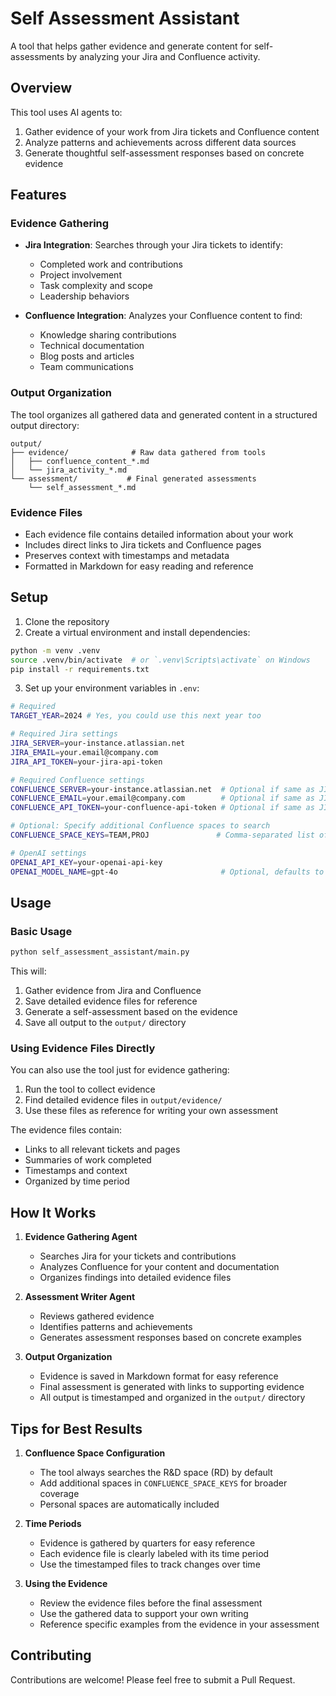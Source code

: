 # Self Assessment Assistant

A tool that helps gather evidence and generate content for self-assessments by analyzing your Jira and Confluence activity.

## Overview

This tool uses AI agents to:
1. Gather evidence of your work from Jira tickets and Confluence content
2. Analyze patterns and achievements across different data sources
3. Generate thoughtful self-assessment responses based on concrete evidence

## Features

### Evidence Gathering
- **Jira Integration**: Searches through your Jira tickets to identify:
  - Completed work and contributions
  - Project involvement
  - Task complexity and scope
  - Leadership behaviors

- **Confluence Integration**: Analyzes your Confluence content to find:
  - Knowledge sharing contributions
  - Technical documentation
  - Blog posts and articles
  - Team communications

### Output Organization
The tool organizes all gathered data and generated content in a structured output directory:
```
output/
├── evidence/              # Raw data gathered from tools
│   ├── confluence_content_*.md
│   └── jira_activity_*.md
└── assessment/           # Final generated assessments
    └── self_assessment_*.md
```

### Evidence Files
- Each evidence file contains detailed information about your work
- Includes direct links to Jira tickets and Confluence pages
- Preserves context with timestamps and metadata
- Formatted in Markdown for easy reading and reference

## Setup

1. Clone the repository
2. Create a virtual environment and install dependencies:
```bash
python -m venv .venv
source .venv/bin/activate  # or `.venv\Scripts\activate` on Windows
pip install -r requirements.txt
```

3. Set up your environment variables in `.env`:
```bash
# Required
TARGET_YEAR=2024 # Yes, you could use this next year too

# Required Jira settings
JIRA_SERVER=your-instance.atlassian.net
JIRA_EMAIL=your.email@company.com
JIRA_API_TOKEN=your-jira-api-token

# Required Confluence settings
CONFLUENCE_SERVER=your-instance.atlassian.net  # Optional if same as JIRA_SERVER
CONFLUENCE_EMAIL=your.email@company.com        # Optional if same as JIRA_EMAIL
CONFLUENCE_API_TOKEN=your-confluence-api-token # Optional if same as JIRA_API_TOKEN

# Optional: Specify additional Confluence spaces to search
CONFLUENCE_SPACE_KEYS=TEAM,PROJ               # Comma-separated list of space keys

# OpenAI settings
OPENAI_API_KEY=your-openai-api-key
OPENAI_MODEL_NAME=gpt-4o                       # Optional, defaults to gpt-4o
```

## Usage

### Basic Usage
```bash
python self_assessment_assistant/main.py
```

This will:
1. Gather evidence from Jira and Confluence
2. Save detailed evidence files for reference
3. Generate a self-assessment based on the evidence
4. Save all output to the `output/` directory

### Using Evidence Files Directly
You can also use the tool just for evidence gathering:
1. Run the tool to collect evidence
2. Find detailed evidence files in `output/evidence/`
3. Use these files as reference for writing your own assessment

The evidence files contain:
- Links to all relevant tickets and pages
- Summaries of work completed
- Timestamps and context
- Organized by time period

## How It Works

1. **Evidence Gathering Agent**
   - Searches Jira for your tickets and contributions
   - Analyzes Confluence for your content and documentation
   - Organizes findings into detailed evidence files

2. **Assessment Writer Agent**
   - Reviews gathered evidence
   - Identifies patterns and achievements
   - Generates assessment responses based on concrete examples

3. **Output Organization**
   - Evidence is saved in Markdown format for easy reference
   - Final assessment is generated with links to supporting evidence
   - All output is timestamped and organized in the `output/` directory

## Tips for Best Results

1. **Confluence Space Configuration**
   - The tool always searches the R&D space (RD) by default
   - Add additional spaces in `CONFLUENCE_SPACE_KEYS` for broader coverage
   - Personal spaces are automatically included

2. **Time Periods**
   - Evidence is gathered by quarters for easy reference
   - Each evidence file is clearly labeled with its time period
   - Use the timestamped files to track changes over time

3. **Using the Evidence**
   - Review the evidence files before the final assessment
   - Use the gathered data to support your own writing
   - Reference specific examples from the evidence in your assessment

## Contributing

Contributions are welcome! Please feel free to submit a Pull Request.
